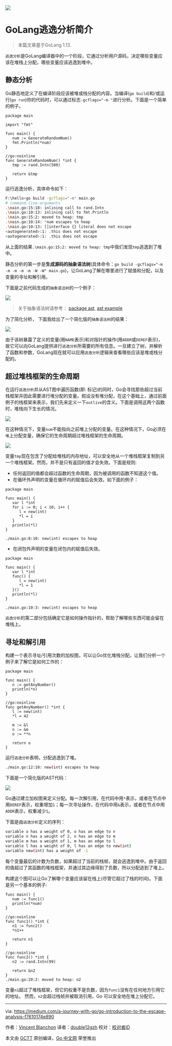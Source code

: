 ![](https://raw.githubusercontent.com/studygolang/gctt-images2/master/20200907-Go-Introduction-to-the-Escape-Analysis/图0.png)

# GoLang逃逸分析简介

> 本篇文章基于GoLang 1.13.

`逃逸分析`是GoLang编译器中的一个阶段，它通过分析用户源码，决定哪些变量应该在堆栈上分配，哪些变量应该逃逸到堆中。

## 静态分析

Go静态地定义了在编译阶段应该被堆或栈分配的内容。当编译(`go build`)和/或运行(`go run`)你的代码时，可以通过标志`-gcflags="-m "`进行分析。下面是一个简单的例子。

```golang
package main

import "fmt"

func main() {
   num := GenerateRandomNum()
   fmt.Println(*num)
}

//go:noinline
func GenerateRandomNum() *int {
   tmp := rand.Intn(500)

   return &tmp
}
```

运行逃逸分析，具体命令如下：

```bash
F:\hello>go build -gcflags="-m" main.go
# command-line-arguments
.\main.go:15:18: inlining call to rand.Intn
.\main.go:10:13: inlining call to fmt.Println
.\main.go:15:2: moved to heap: tmp
.\main.go:10:14: *num escapes to heap
.\main.go:10:13: []interface {} literal does not escape
<autogenerated>:1: .this does not escape
<autogenerated>:1: .this does not escape
```

从上面的结果`.\main.go:15:2: moved to heap: tmp`中我们发现`tmp`逃逸到了堆中。

静态分析的第一步是**生成源码的抽象语法树**(具体命令：`go build -gcflags="-m -m -m -m -m -W -W" main.go`)，让GoLang了解在哪里进行了赋值和分配，以及变量的寻址和解引用。

下面是之前代码生成的`抽象语法树`的一个例子：

![](https://raw.githubusercontent.com/studygolang/gctt-images2/master/20200907-Go-Introduction-to-the-Escape-Analysis/图1.png)

> 关于抽象语法树请参考： [package ast](https://golang.org/pkg/go/ast/#example_Print), [ast example](https://golang.org/src/go/ast/example_test.go)

为了简化分析， 下面我给出了一个简化版的`抽象语法树`的结果：

![](https://raw.githubusercontent.com/studygolang/gctt-images2/master/20200907-Go-Introduction-to-the-Escape-Analysis/图2.png)

由于该树暴露了定义的变量(用`NAME`表示)和对指针的操作(用`ADDR`或`DEREF`表示)，故它可以向GoLang提供进行`逃逸分析`所需要的所有信息。一旦建立了树，并解析了函数和参数，GoLang现在就可以应用`逃逸分析`逻辑来查看哪些应该是堆或栈分配的。

## 超过堆栈框架的生命周期

在运行`逃逸分析`并从AST图中遍历函数(即: 标记)的同时，Go会寻找那些超过当前栈框架并因此需要进行堆分配的变量。假设没有堆分配，在这个基础上，通过前面例子的栈框架来表示，我们先来定义一下`outlive`的含义。下面是调用这两个函数时，堆栈向下生长的情况。

![](https://raw.githubusercontent.com/studygolang/gctt-images2/master/20200907-Go-Introduction-to-the-Escape-Analysis/图3.png)

在这种情况下，变量`num`不能指向之前堆上分配的变量。在这种情况下，Go必须在`堆`上分配变量，确保它的生命周期超过堆栈框架的生命周期。

![](https://raw.githubusercontent.com/studygolang/gctt-images2/master/20200907-Go-Introduction-to-the-Escape-Analysis/图4.png)

变量`tmp`现在包含了分配给堆栈的内存地址，可以安全地从一个堆栈框架复制到另一个堆栈框架。然而，并不是只有返回的值才会失效。下面是规则:

- 任何返回的值都会超过函数的生命周期，因为被调用的函数不知道这个值。
- 在循环外声明的变量在循环内的赋值后会失效。如下面的例子：

```golang
package main

func main() {
   var l *int
   for i := 0; i < 10; i++ {
      l = new(int)
      *l = i
   }
   println(*l)
}

./main.go:8:10: new(int) escapes to heap

```

- 在闭包外声明的变量在闭包内的赋值后失效。

```golang
package main

func main() {
   var l *int
   func() {
      l = new(int)
      *l = 1
   }()
   println(*l)
}

./main.go:10:3: new(int) escapes to heap
```

`逃逸分析`的第二部分包括确定它是如何操作指针的，帮助了解哪些东西可能会留在堆栈上。

## 寻址和解引用

构建一个表示寻址/引用次数的加权图，可以让Go优化堆栈分配。让我们分析一个例子来了解它是如何工作的：

```golang
package main

func main() {
   n := getAnyNumber()
   println(*n)
}

//go:noinline
func getAnyNumber() *int {
   l := new(int)
   *l = 42

   m := &l
   n := &m
   o := **n

   return o
}
```

运行`逃逸分析`表明，分配逃逸到了堆。

```bash
./main.go:12:10: new(int) escapes to heap
```

下面是一个简化版的AST代码：

![](https://raw.githubusercontent.com/studygolang/gctt-images2/master/20200907-Go-Introduction-to-the-Escape-Analysis/图5.png)

Go通过建立加权图来定义分配。每一次解引用，在代码中用`*`表示，或者在节点中用`DEREF`表示，权重增加`1`；每一次寻址操作，在代码中用`&`表示，或者在节点中用`ADDR`表示，权重减少`1`。

下面是由`逃逸分析`定义的序列：

```bash
variable o has a weight of 0, o has an edge to n
variable n has a weight of 2, n has an edge to m
variable m has a weight of 1, m has an edge to l
variable l has a weight of 0, l has an edge to new(int)
variable new(int) has a weight of -1
```

每个变量最后的计数为负数，如果超过了当前的栈帧，就会逃逸到堆中。由于返回的值超过了其函数的堆栈框架，并通过其边缘得到了负数，所以分配逃到了堆上。

构建这个图可以让Go了解哪个变量应该留在栈上(尽管它超过了栈的时间)。下面是另一个基本的例子:

```golang
func main() {
   num := func1()
   println(*num)
}

//go:noinline
func func1() *int {
   n1 := func2()
   *n1++

   return n1
}

//go:noinline
func func2() *int {
   n2 := rand.Intn(99)

   return &n2
}
./main.go:20:2: moved to heap: n2
```

变量`n1`超过了堆栈框架，但它的权重不是负数，因为`func1`没有在任何地方引用它的地址。
然而，`n2`会超过栈帧并被取消引用，Go 可以安全地在堆上分配它。

---
via: https://medium.com/a-journey-with-go/go-introduction-to-the-escape-analysis-f7610174e890

作者：[Vincent Blanchon](https://medium.com/@blanchon.vincent)
译者：[double12gzh](https://github.com/double12gzh)
校对：[校对者ID](https://github.com/校对者ID)

本文由 [GCTT](https://github.com/studygolang/GCTT) 原创编译，[Go 中文网](https://studygolang.com/) 荣誉推出
